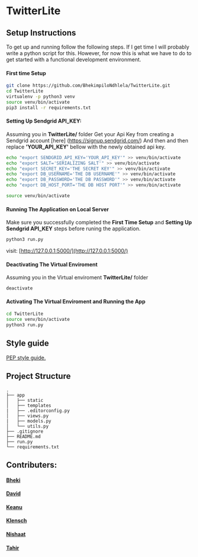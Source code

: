 # TwitterLite

## Setup Instructions
To get up and running follow the following steps. If I get time I will probably write a python
script for this. However, for now this is what we have to do to get started with a functional development environment.

#### First time Setup
```bash
git clone https://github.com/BhekimpiloNdhlela/TwitterLite.git
cd TwitterLite
virtualenv -p python3 venv
source venv/bin/activate
pip3 install -r requirements.txt
```

#### Setting Up Sendgrid API_KEY:
Assuming you in **TwitterLite/** folder Get your Api Key from creating a Sendgrid account [here]
(https://signup.sendgrid.com/) And then and then replace **'YOUR_API_KEY'** bellow with the newly obtained api key.
```bash
echo "export SENDGRID_API_KEY='YOUR_API_KEY'" >> venv/bin/activate
echo "export SALT='SERIALIZING SALT'" >> venv/bin/activate
echo "export SECRET_KEY='THE SECRET KEY'" >> venv/bin/activate
echo "export DB_USERNAME='THE DB USERNAME'" >> venv/bin/activate
echo "export DB_PASSWORD='THE DB PASSWORD'" >> venv/bin/activate
echo "export DB_HOST_PORT='THE DB HOST PORT'" >> venv/bin/activate

source venv/bin/activate
```

#### Running The Application on Local Server
Make sure you successfully completed the **First Time Setup**  and **Setting Up Sendgrid API_KEY**
steps before runing the application.
```bash
python3 run.py
```
visit: [http://127.0.0.1:5000/](http://127.0.0.1:5000/)


#### Deactivating The Virtual Enviroment
Assuming you in the Virtual enviroment **TwitterLite/** folder
```
deactivate
```

#### Activating The Virtual Enviroment and Running the App
```bash
cd TwitterLite
source venv/bin/activate
python3 run.py
```

## Style guide
  [PEP style guide.](https://www.python.org/dev/peps/pep-0008/)

## Project Structure
```
.
├── app
│   ├── static               
│   ├── templates
|   ├── .editorconfig.py
│   ├── views.py
|   ├── models.py
│   └── utils.py             
├── .gitignore
├── README.md
├── run.py
└── requirements.txt
```


## Contributers:
#### [Bheki](https://github.com/BhekimpiloNdhlela)
#### [David](https://github.com/Davidpcw)
#### [Keanu](https://github.com/keanuDamon)
#### [Klensch](https://github.com/KlenschLucas)
#### [Nishaat](https://github.com/stress-princess)
#### [Tahir](https://github.com/Hououin47)
